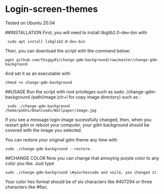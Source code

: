 # Login-screen-themes
Tested on Ubuntu 20.04



##INSTALLATION
First, you will need to install libglib2.0-dev-bin with 

     sudo apt install libglib2.0-dev-bin

Then, you can download the script with the command below:

    wget github.com/thiggy01/change-gdm-background/raw/master/change-gdm-background
    
And set it as an executable with 

    chmod +x change-gdm-background

##USAGE
Run the script with root privileges such as sudo ./change-gdm-background /path/image.(clr+l for copy image directory)
such as : 
          
     sudo ./change-gdm-background /home/pakhi/Downloads/Wallpaper/image.jpg

If you see a message login image sucessfully changed, then, when you restart gdm or reboot your computer, your gdm background should be covered with the image you selected.

You can restore your original gdm theme any time with 
    
    sudo ./change-gdm-background --restore.

##CHANGE COLOR
Now you can change that annoying purple color to any color you like. Just type 

    sudo ./change-gdm-background \#yourhexcode and voilá, you changed it. 
    
Your color hex format should be of six characters like \#407294 or three characters like \#6ac.
